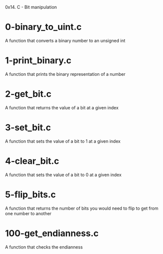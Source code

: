 0x14. C - Bit manipulation

# 0-binary_to_uint.c
A function that converts a binary number to an unsigned int

# 1-print_binary.c
A function that prints the binary representation of a number

# 2-get_bit.c
A function that returns the value of a bit at a given index

# 3-set_bit.c
A function that sets the value of a bit to 1 at a given index

# 4-clear_bit.c
A function that sets the value of a bit to 0 at a given index

# 5-flip_bits.c
A function that returns the number of bits you would need to flip to get from one number to another

# 100-get_endianness.c
A function that checks the endianness
